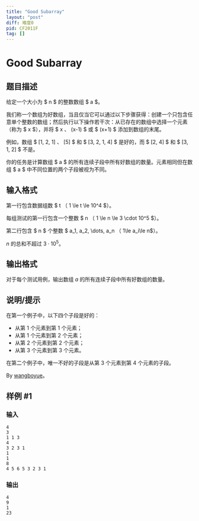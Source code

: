 ```yaml
---
title: "Good Subarray"
layout: "post"
diff: 难度0
pid: CF2011F
tag: []
---
```


# Good Subarray

## 题目描述

给定一个大小为 $ n $ 的整数数组 $ a $。

我们称一个数组为好数组，当且仅当它可以通过以下步骤获得：创建一个只包含任意单个整数的数组；然后执行以下操作若干次：从已存在的数组中选择一个元素（称为 $ x $），并将 $ x $、$ (x-1) $ 或 $ (x+1) $ 添加到数组的末尾。

例如，数组 $ [1, 2, 1] $、$ [5] $ 和 $ [3, 2, 1, 4] $ 是好的，而 $ [2, 4] $ 和 $ [3, 1, 2] $ 不是。

你的任务是计算数组 $ a $ 的所有连续子段中所有好数组的数量。元素相同但在数组 $ a $ 中不同位置的两个子段被视为不同。

## 输入格式

第一行包含数据组数 $ t $（$ 1 \le t \le 10^4 $）。

每组测试的第一行包含一个整数 $ n $（$ 1 \le n \le 3 \cdot 10^5 $）。

第二行包含 $ n $ 个整数 $ a_1, a_2, \dots, a_n $（$ 1\le a_i\le n$）。

$n$ 的总和不超过 $3\cdot 10^5$。

## 输出格式

对于每个测试用例，输出数组 $a$ 的所有连续子段中所有好数组的数量。

## 说明/提示

在第一个例子中，以下四个子段是好的：

- 从第 $1$ 个元素到第 $1$ 个元素；
- 从第 $1$ 个元素到第 $2$ 个元素；
- 从第 $2$ 个元素到第 $2$ 个元素；
- 从第 $3$ 个元素到第 $3$ 个元素。

在第二个例子中，唯一不好的子段是从第 $3$ 个元素到第 $4$ 个元素的子段。

By [wangboyue](https://www.luogu.com.cn/user/740325)。

## 样例 #1

### 输入

```
4
3
1 1 3
4
3 2 3 1
1
1
8
4 5 6 5 3 2 3 1
```

### 输出

```
4
9
1
23
```

